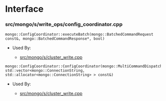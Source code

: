 
# Interface

### src/mongo/s/write\_ops/config\_coordinator.cpp

<div></div>

    mongo::ConfigCoordinator::executeBatch(mongo::BatchedCommandRequest const&, mongo::BatchedCommandResponse*, bool)

- Used By:

    - [src/mongo/s/cluster\_write.cpp](../../../sharding)

<div></div>

    mongo::ConfigCoordinator::ConfigCoordinator(mongo::MultiCommandDispatch*, std::vector<mongo::ConnectionString, std::allocator<mongo::ConnectionString> > const&)

- Used By:

    - [src/mongo/s/cluster\_write.cpp](../../../sharding)
